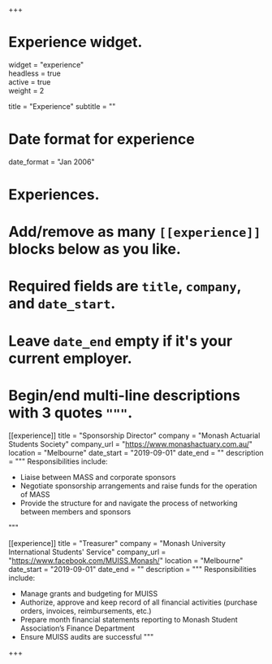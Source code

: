 +++
# Experience widget.
widget = "experience"  
headless = true  
active = true  
weight = 2  

title = "Experience"
subtitle = ""

# Date format for experience

date_format = "Jan 2006"


# Experiences.
#   Add/remove as many `[[experience]]` blocks below as you like.
#   Required fields are `title`, `company`, and `date_start`.
#   Leave `date_end` empty if it's your current employer.
#   Begin/end multi-line descriptions with 3 quotes `"""`.

[[experience]]
  title = "Sponsorship Director"
  company = "Monash Actuarial Students Society"
  company_url = "https://www.monashactuary.com.au/"
  location = "Melbourne"
  date_start = "2019-09-01"
  date_end = ""
  description = """
  Responsibilities include:
  
  * Liaise between MASS and corporate sponsors
  * Negotiate sponsorship arrangements and raise funds for the operation of MASS
  * Provide the structure for and navigate the process of networking between members and sponsors
  
  """

[[experience]]
  title = "Treasurer"
  company = "Monash University International Students' Service"
  company_url = "https://www.facebook.com/MUISS.Monash/"
  location = "Melbourne"
  date_start = "2019-09-01"
  date_end = ""
  description = """
  Responsibilities include:
  
  * Manage grants and budgeting for MUISS
  * Authorize, approve and keep record of all financial activities (purchase orders, invoices, reimbursements, etc.)
  * Prepare month financial statements reporting to Monash Student Association’s Finance Department
  * Ensure MUISS audits are successful
  """

+++
